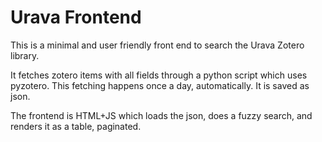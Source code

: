 # Urava Frontend

This is a minimal and user friendly front end to search the Urava Zotero library.

It fetches zotero items with all fields through a python script which uses pyzotero. This fetching happens once a day, automatically. It is saved as json.

The frontend is HTML+JS which loads the json, does a fuzzy search, and renders it as a table, paginated.
